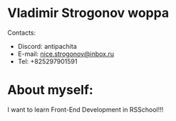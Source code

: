 # Vladimir Strogonov woppa #
Contacts:
* Discord: antipachita
* E-mail: nice.strogonov@inbox.ru
* Tel: +825297901591
# About myself: #
I want to learn Front-End Development in RSSchool!!!